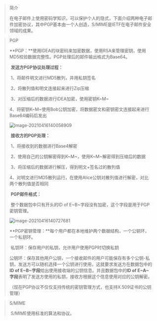 > 简介
>
> ​		在电子邮件上使用密码学知识，可以保护个人的隐式，下面介绍两种电子邮件加密协议，其中PGP基本由一个人创造，S/MIME是IETF在电子邮件安全领域的成果。

> PGP
>
> ​		**PGP：**使用IDEA的块密码来加密数据，使用RSA来管理密钥，使用MD5校验数据完整性。PGP处理后的邮件输出格式为Base64。
>
> ​		**发送方PGP协议处理过程：**
>
> ​			1、将邮件明文进行MD5散列，并用私钥签名
>
> ​			2、将散列值和明文连接起来进行Zip压缩
>
> ​			3、对压缩后的数据进行IDEA加密，使用密钥K~M~
>
> ​			4、将密钥K~M~使用Bob公钥加密，将数据密文和密钥密文连接起来进行Base64编码后发出
>
> ![image-20210416140058909](C:\Users\zhang\AppData\Roaming\Typora\typora-user-images\image-20210416140058909.png)
>
> ​		**接收方的PGP处理：**
>
> ​			1、将接收到的数据进行Base4解密
>
> ​			2、使用自己的公钥解密得到K~M~，使用K~M~解密得到压缩后的数据
>
> ​			3、将压缩后的数据进行解压，得到明文+签名过的散列值
>
> ​			4、对明文进行MD5散列运行，在使用Alice公钥对散列值进行解密，对比两个散列值是否相同
>
> ​		**PGP邮件格式：**
>
> ​			整个数据包中只有开头的ID of E~B~字段没有加密，这个字段是用于PGP密钥管理。
>
> ![image-20210416140727681](C:\Users\zhang\AppData\Roaming\Typora\typora-user-images\image-20210416140727681.png)
>
> ​		**PGP密钥管理：**每个用户都在本地维护两个数据结构，一个公钥环，一个私钥环。
>
> ​			私钥环：保存用户的私钥，允许用户使用PGP时切换私钥
>
> ​			公钥环：保存其他用户公钥，一个接收邮件的用户可能保存有多个公钥-私钥，发送方可以随机选择一个公钥进行使用，这就要求发送方在数据包中的**ID of E~B~字段**给出使用接收端的公钥信息。并且数据包中的**ID of E~A~字段**表明了发送方使用的私钥，接收方根据这个信息使用对应的公钥解密。
>
> ​		（现在PGP协议不仅仅支持传统的密钥管理方式，也支持X.509证书的公钥管理）

> S/MIME
>
> ​		S/MIME使用标准的算法和协议。
